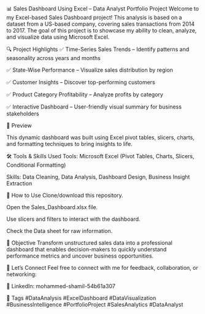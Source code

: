 📊 Sales Dashboard Using Excel – Data Analyst Portfolio Project
Welcome to my Excel-based Sales Dashboard project! This analysis is based on a dataset from a US-based company, covering sales transactions from 2014 to 2017. The goal of this project is to showcase my ability to clean, analyze, and visualize data using Microsoft Excel.

🔍 Project Highlights
✅ Time-Series Sales Trends – Identify patterns and seasonality across years and months

✅ State-Wise Performance – Visualize sales distribution by region

✅ Customer Insights – Discover top-performing customers

✅ Product Category Profitability – Analyze profits by category

✅ Interactive Dashboard – User-friendly visual summary for business stakeholders

📌 Preview


This dynamic dashboard was built using Excel pivot tables, slicers, charts, and formatting techniques to bring insights to life.

🛠 Tools & Skills Used
Tools: Microsoft Excel (Pivot Tables, Charts, Slicers, Conditional Formatting)

Skills: Data Cleaning, Data Analysis, Dashboard Design, Business Insight Extraction

📂 How to Use
Clone/download this repository.

Open the Sales_Dashboard.xlsx file.

Use slicers and filters to interact with the dashboard.

Check the Data sheet for raw information.

🎯 Objective
Transform unstructured sales data into a professional dashboard that enables decision-makers to quickly understand performance metrics and uncover business opportunities.

🔗 Let’s Connect
Feel free to connect with me for feedback, collaboration, or networking:

🔹 LinkedIn: mohammed-shamil-54b61a307

📌 Tags
#DataAnalysis #ExcelDashboard #DataVisualization #BusinessIntelligence #PortfolioProject #SalesAnalytics #DataAnalyst
